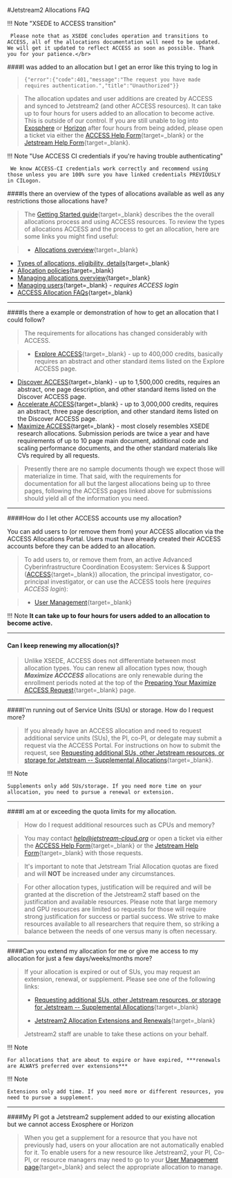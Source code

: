 #Jetstream2 Allocations FAQ

!!! Note "XSEDE to ACCESS transition"

     Please note that as XSEDE concludes operation and transitions to ACCESS, all of the allocations documentation will need to be updated. We will get it updated to reflect ACCESS as soon as possible. Thank you for your patience.</br>

####I was added to an allocation but I get an error like this trying to log in

>    ````{"error":{"code":401,"message":"The request you have made requires authentication.","title":"Unauthorized"}}````

>The allocation updates and user additions are created by ACCESS and synced to Jetstream2 (and other ACCESS resources). It can take up to four hours for users added to an allocation to become active. This is outside of our control. If you are still unable to log into [Exosphere](../ui/exo/login.md) or [Horizon](../ui/horizon/intro.md) after four hours from being added, please open a ticket via either the [ACCESS Help Form](https://support.access-ci.org/user/login?destination=/open-a-ticket){target=_blank} or the [Jetstream Help Form](https://jetstream-cloud.org/contact/index.html){target=_blank}.

!!! Note "Use ACCESS CI credentials if you're having trouble authenticating"

     We know ACCESS-CI credentials work correctly and recommend using those unless you are 100% sure you have linked credentials PREVIOUSLY in CILogon.

####Is there an overview of the types of allocations available as well as any restrictions those allocations have?

> The [Getting Started guide](https://allocations.access-ci.org/get-started-overview){target=_blank} describes the the overall allocations process and using ACCESS resources. To review the types of allocations ACCESS and the process to get an allocation, here are some links you might find useful:

>  *  [Allocations overview](../alloc/overview.md){target=_blank}
  *   [Types of allocations, eligibility, details](https://allocations.access-ci.org/prepare-requests-overview){target=_blank}
  *   [Allocation policies](https://allocations.access-ci.org/access-allocations-policies){target=_blank}
  *   [Managing allocations overview](https://allocations.access-ci.org/manage-allocations-overview){target=_blank}
  *   [Managing users](https://allocations.access-ci.org/user_management){target=_blank} - *requires ACCESS login*
  *   [ACCESS Allocation FAQs](https://allocations.access-ci.org/ramps-policies-faqs){target=_blank}
---

####Is there a example or demonstration of how to get an allocation that I could follow?

> The requirements for allocations has changed considerably with ACCESS.

> * [Explore ACCESS](https://allocations.access-ci.org/preparing-your-explore-access-request){target=_blank} - up to 400,000 credits, basically requires an abstract and other standard items listed on the Explore ACCESS page.
  * [Discover ACCESS](https://allocations.access-ci.org/preparing-your-discover-access-request){target=_blank} - up to 1,500,000 credits, requires an abstract, one page description, and other standard items listed on the Discover ACCESS page.
  * [Accelerate ACCESS](https://allocations.access-ci.org/preparing-your-discover-access-request){target=_blank} - up to 3,000,000 credits, requires an abstract, three page description, and other standard items listed on the Discover ACCESS page.
  * [Maximize ACCESS](https://allocations.access-ci.org/preparing-your-maximize-access-request){target=_blank} - most closely resembles XSEDE research allocations. Submission periods are twice a year and have requirements of up to 10 page main document, additional code and scaling performance documents, and the other standard materials like CVs required by all requests.

>
> Presently there are no sample documents though we expect those will materialize in time. That said, with the requirements for documentation for all but the largest allocations being up to three pages, following the ACCESS pages linked above for submissions should yield all of the information you need.

---

####How do I let other ACCESS accounts use my allocation?

You can add users to (or remove them from) your ACCESS allocation via the ACCESS Allocations Portal. Users must have already created their ACCESS accounts before they can be added to an allocation.

> To add users to, or remove them from, an active Advanced Cyberinfrastructure Coordination Ecosystem: Services & Support ([ACCESS](https://access-ci.org/about/){target=_blank}) allocation, the principal investigator, co-principal investigator, or can use the ACCESS tools here (*requires ACCESS login*):

>  * [User Management](https://allocations.access-ci.org/user_management){target=_blank}

!!! Note
    **It can take up to four hours for users added to an allocation to become active.**

---

#### Can I keep renewing my allocation(s)?

> Unlike XSEDE, ACCESS does not differentiate between most allocation types. You can renew all allocation types now, though ***Maximize ACCCESS*** allocations are only renewable during the enrollment periods noted at the top of the [Preparing Your Maximize ACCESS Request](https://allocations.access-ci.org/preparing-your-maximize-access-request){target=_blank} page.

---

####I'm running out of Service Units (SUs) or storage. How do I request more?

> If you already have an ACCESS allocation and need to request additional service units (SUs), the PI, co-PI, or delegate may submit a request via the ACCESS Portal. For instructions on how to submit the request, see [Requesting additional SUs, other Jetstream resources, or storage for Jetstream -- Supplemental Allocations](../alloc/supplement.md){target=_blank}.

!!! Note

    Supplements only add SUs/storage. If you need more time on your allocation, you need to pursue a renewal or extension.

---

####I am at or exceeding the quota limits for my allocation.

> How do I request additional resources such as CPUs and memory?

> You may contact *help@jetstream-cloud.org* or open a ticket via either the [ACCESS Help Form](https://support.access-ci.org/user/login?destination=/open-a-ticket){target=_blank} or the [Jetstream Help Form](https://jetstream-cloud.org/contact/index.html){target=_blank} with those requests.

> It's important to note that Jetstream Trial Allocation quotas are fixed and will **NOT** be increased under any circumstances.

> For other allocation types, justification will be required and will be granted at the discretion of the Jetstream2 staff based on the justification and available resources. Please note that large memory and GPU resources are limited so requests for those will require strong justification for success or partial success. We strive to make resources available to all researchers that require them, so striking a balance between the needs of one versus many is often necessary.

---

####Can you extend my allocation for me or give me access to my allocation for just a few days/weeks/months more?

> If your allocation is expired or out of SUs, you may request an extension, renewal, or supplement. Please see one of the following links:
>
> * [Requesting additional SUs, other Jetstream resources, or storage for Jetstream -- Supplemental Allocations](../alloc/supplement.md){target=_blank}
>
> * [Jetstream2 Allocation Extensions and Renewals](../alloc/renew-extend.md){target=_blank}
>
> Jetstream2 staff are unable to take these actions on your behalf.

!!! Note

    For allocations that are about to expire or have expired, ***renewals are ALWAYS preferred over extensions***


!!! Note

    Extensions only add time. If you need more or different resources, you need to pursue a supplement.

---

####My PI got a Jetstream2 supplement added to our existing allocation but we cannot access Exosphere or Horizon

> When you get a supplement for a resource that you have not previously had, users on your allocation are not automatically enabled for it. To enable users for a new resource like Jetstream2, your PI, Co-PI, or resource managers may need to go to your [User Management page](https://allocations.access-ci.org/user_management){target=_blank} and select the appropriate allocation to manage.
